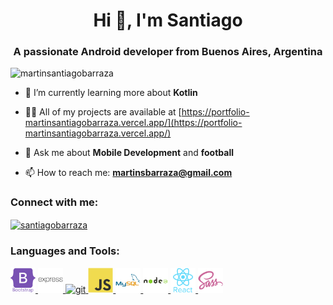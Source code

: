 <h1 align="center">Hi 👋, I'm Santiago</h1>
<h3 align="center">A passionate Android developer from Buenos Aires, Argentina</h3>

<p align="left"> <img src="https://komarev.com/ghpvc/?username=martinsantiagobarraza&label=Profile%20views&color=0e75b6&style=flat" alt="martinsantiagobarraza" /> </p>

- 🌱 I’m currently learning more about **Kotlin**

- 👨‍💻 All of my projects are available at [https://portfolio-martinsantiagobarraza.vercel.app/](https://portfolio-martinsantiagobarraza.vercel.app/)

- 💬 Ask me about **Mobile Development** and **football**

- 📫 How to reach me: **martinsbarraza@gmail.com**

<h3 align="left">Connect with me:</h3>
<p align="left">
<a href="https://linkedin.com/in/santiagobarraza" target="blank"><img align="center" src="https://raw.githubusercontent.com/rahuldkjain/github-profile-readme-generator/master/src/images/icons/Social/linked-in-alt.svg" alt="santiagobarraza" height="30" width="40" /></a>
</p>

<h3 align="left">Languages and Tools:</h3>
<p align="left"> <a href="https://getbootstrap.com" target="_blank"> <img src="https://raw.githubusercontent.com/devicons/devicon/master/icons/bootstrap/bootstrap-plain-wordmark.svg" alt="bootstrap" width="40" height="40"/> </a> <a href="https://expressjs.com" target="_blank"> <img src="https://raw.githubusercontent.com/devicons/devicon/master/icons/express/express-original-wordmark.svg" alt="express" width="40" height="40"/> </a> <a href="https://git-scm.com/" target="_blank"> <img src="https://www.vectorlogo.zone/logos/git-scm/git-scm-icon.svg" alt="git" width="40" height="40"/> </a> <a href="https://developer.mozilla.org/en-US/docs/Web/JavaScript" target="_blank"> <img src="https://raw.githubusercontent.com/devicons/devicon/master/icons/javascript/javascript-original.svg" alt="javascript" width="40" height="40"/> </a> <a href="https://www.mysql.com/" target="_blank"> <img src="https://raw.githubusercontent.com/devicons/devicon/master/icons/mysql/mysql-original-wordmark.svg" alt="mysql" width="40" height="40"/> </a> <a href="https://nodejs.org" target="_blank"> <img src="https://raw.githubusercontent.com/devicons/devicon/master/icons/nodejs/nodejs-original-wordmark.svg" alt="nodejs" width="40" height="40"/> </a> <a href="https://reactjs.org/" target="_blank"> <img src="https://raw.githubusercontent.com/devicons/devicon/master/icons/react/react-original-wordmark.svg" alt="react" width="40" height="40"/> </a> <a href="https://sass-lang.com" target="_blank"> <img src="https://raw.githubusercontent.com/devicons/devicon/master/icons/sass/sass-original.svg" alt="sass" width="40" height="40"/> </a> </p>

